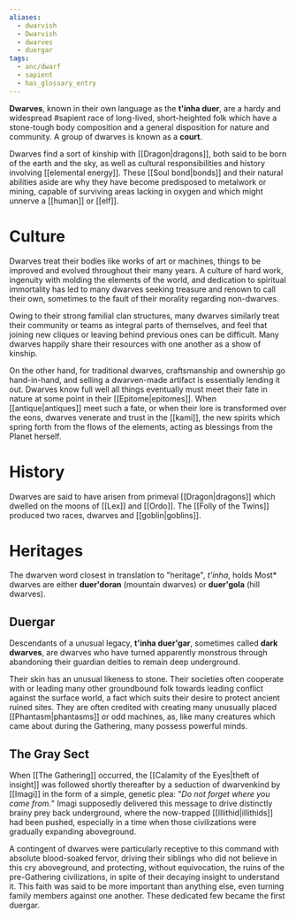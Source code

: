 ```yaml
---
aliases:
  - dwarvish
  - Dwarvish
  - dwarves
  - duergar
tags:
  - anc/dwarf
  - sapient
  - has_glossary_entry
---
```

**Dwarves**, known in their own language as the **t'inha duer**, are a hardy and widespread #sapient race of long-lived, short-heighted folk which have a stone-tough body composition and a general disposition for nature and community. A group of dwarves is known as a **court**. 

Dwarves find a sort of kinship with [[Dragon|dragons]], both said to be born of the earth and the sky, as well as cultural responsibilities and history involving [[elemental energy]]. These [[Soul bond|bonds]] and their natural abilities aside are why they have become predisposed to metalwork or mining, capable of surviving areas lacking in oxygen and which might unnerve a [[human]] or [[elf]].

# Culture

Dwarves treat their bodies like works of art or machines, things to be improved and evolved throughout their many years. A culture of hard work, ingenuity with molding the elements of the world, and dedication to spiritual immortality has led to many dwarves seeking treasure and renown to call their own, sometimes to the fault of their morality regarding non-dwarves. 

Owing to their strong familial clan structures, many dwarves similarly treat their community or teams as integral parts of themselves, and feel that joining new cliques or leaving behind previous ones can be difficult.  Many dwarves happily share their resources with one another as a show of kinship.

On the other hand, for traditional dwarves, craftsmanship and ownership go hand-in-hand, and selling a dwarven-made artifact is essentially lending it out. Dwarves know full well all things eventually must meet their fate in nature at some point in their [[Epitome|epitomes]]. When [[antique|antiques]] meet such a fate, or when their lore is transformed over the eons, dwarves venerate and trust in the [[kami]], the new spirits which spring forth from the flows of the elements, acting as blessings from the Planet herself. 

# History

Dwarves are said to have arisen from primeval [[Dragon|dragons]] which dwelled on the moons of [[Lex]] and [[Ordo]]. The [[Folly of the Twins]] produced two races, dwarves and [[goblin|goblins]].

# Heritages
The dwarven word closest in translation to "heritage", *t'inha*, holds Most* dwarves are either **duer'doran** (mountain dwarves) or **duer'gola** (hill dwarves).
## Duergar
Descendants of a unusual legacy, **t'inha duer'gar**, sometimes called **dark dwarves**, are dwarves who have turned apparently monstrous through abandoning their guardian deities to remain deep underground. 

Their skin has an unusual likeness to stone. Their societies often cooperate with or leading many other groundbound folk towards leading conflict against the surface world, a fact which suits their desire to protect ancient ruined sites. They are often credited with creating many unusually placed [[Phantasm|phantasms]] or odd machines, as, like many creatures which came about during the Gathering, many possess powerful minds.

## The Gray Sect
When [[The Gathering]] occurred, the [[Calamity of the Eyes|theft of insight]] was followed shortly thereafter by a seduction of dwarvenkind by [[Imagi]] in the form of a simple, genetic plea: "*Do not forget where you came from.*" Imagi supposedly delivered this message to drive distinctly brainy prey back underground, where the now-trapped [[Illithid|illithids]] had been pushed, especially in a time when those civilizations were gradually expanding aboveground.

A contingent of dwarves were particularly receptive to this command with absolute blood-soaked fervor, driving their siblings who did not believe in this cry aboveground, and protecting, without equivocation, the ruins of the pre-Gathering civilizations, in spite of their decaying insight to understand it. This faith was said to be more important than anything else, even turning family members against one another. These dedicated few became the first duergar.